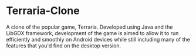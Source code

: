# Terraria-Clone
A clone of the popular game, Terraria. Developed using Java and the LibGDX framework, development of the game is aimed to allow it to run efficiently and smoothly on Android devices while still including many of the features that you'd find on the desktop version.
